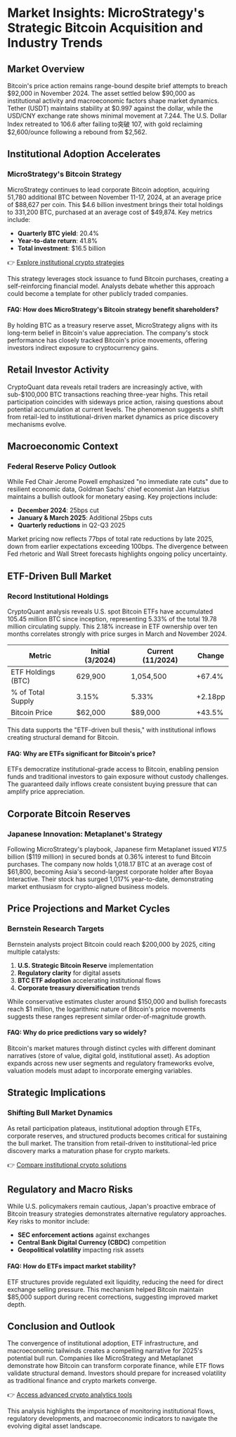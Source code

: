# Market Insights: MicroStrategy's Strategic Bitcoin Acquisition and Industry Trends  

## Market Overview  

Bitcoin's price action remains range-bound despite brief attempts to breach $92,000 in November 2024. The asset settled below $90,000 as institutional activity and macroeconomic factors shape market dynamics. Tether (USDT) maintains stability at $0.997 against the dollar, while the USD/CNY exchange rate shows minimal movement at 7.244. The U.S. Dollar Index retreated to 106.6 after failing to突破 107, with gold reclaiming $2,600/ounce following a rebound from $2,562.  

## Institutional Adoption Accelerates  

### MicroStrategy's Bitcoin Strategy  

MicroStrategy continues to lead corporate Bitcoin adoption, acquiring 51,780 additional BTC between November 11-17, 2024, at an average price of $88,627 per coin. This $4.6 billion investment brings their total holdings to 331,200 BTC, purchased at an average cost of $49,874. Key metrics include:  

- **Quarterly BTC yield**: 20.4%  
- **Year-to-date return**: 41.8%  
- **Total investment**: $16.5 billion  

👉 [Explore institutional crypto strategies](https://bit.ly/okx-bonus)  

This strategy leverages stock issuance to fund Bitcoin purchases, creating a self-reinforcing financial model. Analysts debate whether this approach could become a template for other publicly traded companies.  

#### FAQ: How does MicroStrategy's Bitcoin strategy benefit shareholders?  
By holding BTC as a treasury reserve asset, MicroStrategy aligns with its long-term belief in Bitcoin's value appreciation. The company's stock performance has closely tracked Bitcoin's price movements, offering investors indirect exposure to cryptocurrency gains.  

## Retail Investor Activity  

CryptoQuant data reveals retail traders are increasingly active, with sub-$100,000 BTC transactions reaching three-year highs. This retail participation coincides with sideways price action, raising questions about potential accumulation at current levels. The phenomenon suggests a shift from retail-led to institutional-driven market dynamics as price discovery mechanisms evolve.  

## Macroeconomic Context  

### Federal Reserve Policy Outlook  

While Fed Chair Jerome Powell emphasized "no immediate rate cuts" due to resilient economic data, Goldman Sachs' chief economist Jan Hatzius maintains a bullish outlook for monetary easing. Key projections include:  

- **December 2024**: 25bps cut  
- **January & March 2025**: Additional 25bps cuts  
- **Quarterly reductions** in Q2-Q3 2025  

Market pricing now reflects 77bps of total rate reductions by late 2025, down from earlier expectations exceeding 100bps. The divergence between Fed rhetoric and Wall Street forecasts highlights ongoing policy uncertainty.  

## ETF-Driven Bull Market  

### Record Institutional Holdings  

CryptoQuant analysis reveals U.S. spot Bitcoin ETFs have accumulated 105.45 million BTC since inception, representing 5.33% of the total 19.78 million circulating supply. This 2.18% increase in ETF ownership over ten months correlates strongly with price surges in March and November 2024.  

| Metric                | Initial (3/2024) | Current (11/2024) | Change  |  
|-----------------------|------------------|--------------------|---------|  
| ETF Holdings (BTC)    | 629,900          | 1,054,500          | +67.4%  |  
| % of Total Supply     | 3.15%            | 5.33%              | +2.18pp |  
| Bitcoin Price         | $62,000          | $89,000            | +43.5%  |  

This data supports the "ETF-driven bull thesis," with institutional inflows creating structural demand for Bitcoin.  

#### FAQ: Why are ETFs significant for Bitcoin's price?  
ETFs democratize institutional-grade access to Bitcoin, enabling pension funds and traditional investors to gain exposure without custody challenges. The guaranteed daily inflows create consistent buying pressure that can amplify price appreciation.  

## Corporate Bitcoin Reserves  

### Japanese Innovation: Metaplanet's Strategy  

Following MicroStrategy's playbook, Japanese firm Metaplanet issued ¥17.5 billion ($119 million) in secured bonds at 0.36% interest to fund Bitcoin purchases. The company now holds 1,018.17 BTC at an average cost of $61,800, becoming Asia's second-largest corporate holder after Boyaa Interactive. Their stock has surged 1,017% year-to-date, demonstrating market enthusiasm for crypto-aligned business models.  

## Price Projections and Market Cycles  

### Bernstein Research Targets  

Bernstein analysts project Bitcoin could reach $200,000 by 2025, citing multiple catalysts:  

1. **U.S. Strategic Bitcoin Reserve** implementation  
2. **Regulatory clarity** for digital assets  
3. **BTC ETF adoption** accelerating institutional flows  
4. **Corporate treasury diversification** trends  

While conservative estimates cluster around $150,000 and bullish forecasts reach $1 million, the logarithmic nature of Bitcoin's price movements suggests these ranges represent similar order-of-magnitude growth.  

#### FAQ: Why do price predictions vary so widely?  
Bitcoin's market matures through distinct cycles with different dominant narratives (store of value, digital gold, institutional asset). As adoption expands across new user segments and regulatory frameworks evolve, valuation models must adapt to incorporate emerging variables.  

## Strategic Implications  

### Shifting Bull Market Dynamics  

As retail participation plateaus, institutional adoption through ETFs, corporate reserves, and structured products becomes critical for sustaining the bull market. The transition from retail-driven to institutional-led price discovery marks a maturation phase for crypto markets.  

👉 [Compare institutional crypto solutions](https://bit.ly/okx-bonus)  

## Regulatory and Macro Risks  

While U.S. policymakers remain cautious, Japan's proactive embrace of Bitcoin treasury strategies demonstrates alternative regulatory approaches. Key risks to monitor include:  

- **SEC enforcement actions** against exchanges  
- **Central Bank Digital Currency (CBDC)** competition  
- **Geopolitical volatility** impacting risk assets  

#### FAQ: How do ETFs impact market stability?  
ETF structures provide regulated exit liquidity, reducing the need for direct exchange selling pressure. This mechanism helped Bitcoin maintain $85,000 support during recent corrections, suggesting improved market depth.  

## Conclusion and Outlook  

The convergence of institutional adoption, ETF infrastructure, and macroeconomic tailwinds creates a compelling narrative for 2025's potential bull run. Companies like MicroStrategy and Metaplanet demonstrate how Bitcoin can transform corporate finance, while ETF flows validate structural demand. Investors should prepare for increased volatility as traditional finance and crypto markets converge.  

👉 [Access advanced crypto analytics tools](https://bit.ly/okx-bonus)  

This analysis highlights the importance of monitoring institutional flows, regulatory developments, and macroeconomic indicators to navigate the evolving digital asset landscape.